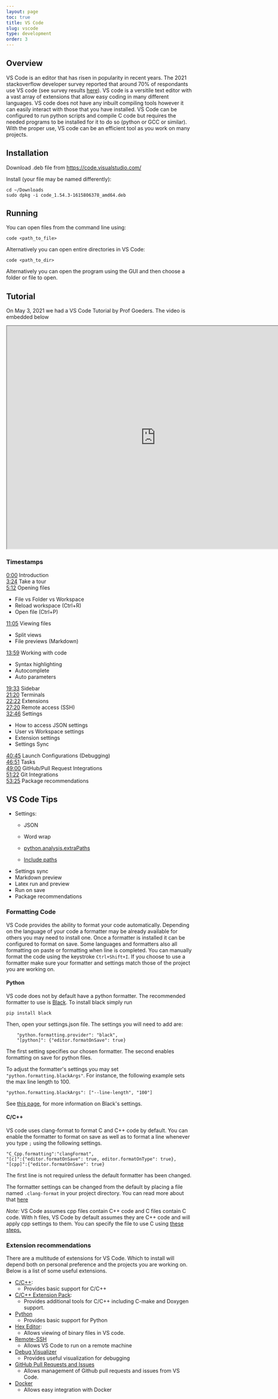 ```yaml
---
layout: page
toc: true
title: VS Code
slug: vscode
type: development
order: 3
---
```

## Overview 
VS Code is an editor that has risen in popularity in recent years. The 2021 stackoverflow developer survey reported that around 70% of respondants use VS code (see survey results [here](https://insights.stackoverflow.com/survey/2021#most-popular-technologies-new-collab-tools)). VS code is a versitile text editor with a vast array of extensions that allow easy coding in many different languages. VS code does not have any inbuilt compiling tools however it can easily interact with those that you have installed. VS Code can be configured to run python scripts and compile C code but requires the needed programs to be installed for it to do so (python or GCC or similar). With the proper use, VS code can be an efficient tool as you work on many projects. 


## Installation

Download .deb file from <https://code.visualstudio.com/>

Install (your file may be named differently):
    
    cd ~/Downloads
    sudo dpkg -i code_1.54.3-1615806378_amd64.deb

## Running 

You can open files from the command line using:
```
code <path_to_file>
```

Alternatively you can open entire directories in VS Code:
``` 
code <path_to_dir>
```

Alternatively you can open the program using the GUI and then choose a folder or file to open.

## Tutorial

On May 3, 2021 we had a VS Code Tutorial by Prof Goeders. The video is embedded below

<iframe width="800" height="600" allow="fullscreen" src="https://www.youtube.com/embed/KetWeah5Z9A"> </iframe>

### Timestamps

[0:00](https://www.youtube.com/watch?v=KetWeah5Z9A&t=0s) Introduction<br>
[3:24](https://www.youtube.com/watch?v=KetWeah5Z9A&t=204s) Take a tour<br>
[5:12](https://www.youtube.com/watch?v=KetWeah5Z9A&t=312s) Opening files
  * File vs Folder vs Workspace
  * Reload workspace (Ctrl+R)
  * Open file (Ctrl+P)

[11:05](https://www.youtube.com/watch?v=KetWeah5Z9A&t=665s) Viewing files
  * Split views
  * File previews (Markdown)

[13:59](https://www.youtube.com/watch?v=KetWeah5Z9A&t=859s) Working with code
  * Syntax highlighting
  * Autocomplete
  * Auto parameters

[19:33](https://www.youtube.com/watch?v=KetWeah5Z9A&t=1173s) Sidebar<br>
[21:20](https://www.youtube.com/watch?v=KetWeah5Z9A&t=1280s) Terminals<br>
[22:22](https://www.youtube.com/watch?v=KetWeah5Z9A&t=1342s) Extensions<br>
[27:20](https://www.youtube.com/watch?v=KetWeah5Z9A&t=1640s) Remote access (SSH)<br>
[32:46](https://www.youtube.com/watch?v=KetWeah5Z9A&t=1966s) Settings
  * How to access JSON settings
  * User vs Workspace settings
  * Extension settings
  * Settings Sync

[40:45](https://www.youtube.com/watch?v=KetWeah5Z9A&t=2445s) Launch Configurations (Debugging)<br>
[46:51](https://www.youtube.com/watch?v=KetWeah5Z9A&t=2811s) Tasks<br>
[49:00](https://www.youtube.com/watch?v=KetWeah5Z9A&t=2940s) GitHub/Pull Request Integrations<br>
[51:22](https://www.youtube.com/watch?v=KetWeah5Z9A&t=3082s) Git Integrations<br>
[53:25](https://www.youtube.com/watch?v=KetWeah5Z9A&t=3205s) Package recommendations
 
## VS Code Tips
* Settings:
  * JSON

  * Word wrap
  * [python.analysis.extraPaths](https://github.com/byuccl/bfasst/blob/master/.vscode/settings.json)
  * [Include paths](https://github.com/byu-cpe/ecen427_student/blob/master/.vscode/c_cpp_properties.json)
* Settings sync
* Markdown preview
* Latex run and preview
* Run on save
* Package recommendations

### Formatting Code
VS Code provides the ability to format your code automatically. Depending on the language of your code a formatter may be already available for others you may need to install one. Once a formatter is installed it can be configured to format on save. Some languages and formatters also all formatting on paste or formatting when line is completed. You can manually format the code using the keystroke `Ctrl+Shift+I`. If you choose to use a formatter make sure your formatter and settings match those of the project you are working on.

#### Python
VS code does not by default have a python formatter. The recommended formatter to use is [Black](https://black.readthedocs.io/en/stable/). To install black simply run 
```
pip install black
```
Then, open your settings.json file. The settings you will need to add are:
```
    "python.formatting.provider": "black",
    "[python]": {"editor.formatOnSave": true}
```
The first setting specifies our chosen formatter. The second enables formatting on save for python files. 

To adjust the formatter's settings you may set `"python.formatting.blackArgs"`. For instance, the following example sets the max line length to 100.
```
"python.formatting.blackArgs": ["--line-length", "100"]
```
See [this page](https://black.readthedocs.io/en/stable/the_black_code_style/current_style.html), for more information on Black's settings.

#### C/C++
VS code uses clang-format to format C and C++ code by default. You can enable the formatter to format on save as well as to format a line whenever you type `;` using the following settings.
```
"C_Cpp.formatting":"clangFormat",
"[c]":{"editor.formatOnSave": true, editor.formatOnType": true},
"[cpp]":{"editor.formatOnSave": true}
```
The first line is not required unless the default formatter has been changed. 

The formatter settings can be changed from the default by placing a file named `.clang-format` in your project directory. You can read more about that [here](https://clang.llvm.org/docs/ClangFormatStyleOptions.html)

*Note:* VS Code assumes cpp files contain C++ code and C files contain C code. With h files, VS Code by default assumes they are C++ code and will apply cpp settings to them. You can specify the file to use C using [these steps.](https://code.visualstudio.com/docs/languages/overview#_changing-the-language-for-the-selected-file)

### Extension recommendations
There are a multitude of extensions for VS Code. Which to install will depend both on personal preference and the projects you are working on. Below is a list of some useful extensions. 
* [C/C++](https://marketplace.visualstudio.com/items?itemName=ms-vscode.cpptools):
  * Provides basic support for C/C++
* [C/C++ Extension Pack](https://marketplace.visualstudio.com/items?itemName=ms-vscode.cpptools-extension-pack): 
    * Provides additional tools for C/C++ including C-make and Doxygen support.
* [Python](https://marketplace.visualstudio.com/items?itemName=ms-python.python)
  * Provides basic support for Python
* [Hex Editor](https://marketplace.visualstudio.com/items?itemName=ms-vscode.hexeditor):
  * Allows viewing of binary files in VS code.
* [Remote-SSH](https://marketplace.visualstudio.com/items?itemName=ms-vscode-remote.remote-ssh)
  * Allows VS Code to run on a remote machine
* [Debug Visualizer](https://marketplace.visualstudio.com/items?itemName=hediet.debug-visualizer)
  * Provides useful visualization for debugging
* [GitHub Pull Requests and Issues](https://marketplace.visualstudio.com/items?itemName=GitHub.vscode-pull-request-github)
  * Allows management of Github pull requests and issues from VS Code. 
* [Docker](https://marketplace.visualstudio.com/items?itemName=ms-azuretools.vscode-docker)
  * Allows easy integration with Docker


<!---
## Faculty Brainstorming 
  To be added...   There is a lecture on this topic, we should schedule this to be just after that lecture.

##Possible topics
Some of these topics might deserve a full-blown text description.  

Others might just be a mention of some feature in the spirit of: "did you even know you can do X?  Go look it up, it will change your life...".    Maybe there could be a list of these and the student assignment is to choose and go figure out `n` of them and implement in your VS Code setup.   

- Installation - point to something
- Why you ONLY want it on your local machine - the ssh is too good to waste time otherwise and you will never keep the various versions in synch in terms of extensions and settings.
- The ssh remote capability for just editing and the like
- Debugging using the ssh remote.  Detail Python vs. C++ is there are significant differences.
- Any advantages of the local terminal instead of one on the remote machine?  Yes, big advantages, detail those.
- Extensions - how they work, how to install them, cool ones we know of they will not have  thought of...
- Writing your own keyboard macros.  Students likely don't need this, it is for me!  I have figured it out twice now and then forget how to do it by the next time I try next :-)

What else?
--->
